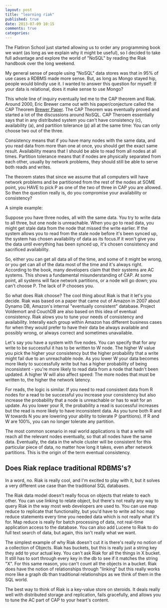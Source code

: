```yaml
---
layout: post
title: "learning riak"
published: true
date: 2013-07-09 10:15
comments: true
categories: 
---
```


The Flatiron School just started allowing us to order any programming book we want (as long as we explain why it might be useful), so I decided to take full advantage and explore the world of "NoSQL" by reading the Riak handbook over the long weekend.

My general sense of people using "NoSQL" data stores was that in 95% of use cases a RDBMS made more sense. But, as long as Mongo stayed hip, people would blindly use it. I wanted to answer this question for myself: If your data is relational, does it make sense to use Mongo?

This whole line of inquiry eventually led me to the CAP theorem and Riak.  Around 2000, Eric Brewer came out with his paper/conjecture called the CAP Theorem [Brewer Paper](http://www.cs.berkeley.edu/~brewer/cs262b-2004/PODC-keynote.pdf). The CAP Theorem was eventually proved and started a lot of the discussions around NoSQL. CAP Theroem essentially says that in any distributed system you can't have consistency (c), availability (a), and partition tolerance (p) all at the same time: You can only choose two out of the three.

Consistency means that if you have many nodes with the same data, and you read data from more than one at once, you should get the exact same result. Availability means that I should be able to read from all nodes at all times. Partition tolerance means that if nodes are physically separated from each other, usually by network problems, they should still be able to serve both reads and writes.  

The theorem states that since we assume that all computers will have network problems and be partitioned from the rest of the nodes at SOME point, you HAVE to pick P as one of the two of three in CAP you are allowed.  So then the question really is, do you compromise your availability or consistency?

A simple example:

Suppose you have three nodes, all with the same data. You try to write data to all three, but one node is unreachable. When you go to read data, you might get stale data from the node that missed the write earlier. If the system allows you to read from the stale node before it's been synced up, the system has chosen availability of data as its focus.If it won't give you the data until everything has been synced up, it's chosen consistency and sacrificed availability. 

So, either you can get all data all of the time, and some of it might be wrong, or you get can all of the data most of the time and it's always right.  According to the book, many developers claim that their systems are AC systems. This shows a fundamental misunderstanding of CAP. At some point, all systems will face network partitions, or a node will go down; you can't choose P. The lack of P chooses you. 

So what does Riak choose?  The cool thing about Riak is that it let's you decide. Riak was based on a paper that came out of Amazon in 2007 about Dynamo DB, Amazon's internal "eventually consistent" database. Project Voldemort and CouchDB are also based on this idea of eventual consistency. Riak alows you to tune your needs of consistency and availability. Interally each group within Amazon has different business cases for when they would prefer to have their data be always available and possibly wrong, or always correct and sometimes unavailable. 

Let's say you have a system with five nodes. You can specify that for any write to be successful it has to be written to W node.  The higher W value you pick the higher your consistency but the higher probability that a write might fail due to an unreachable node. As you lower W your data becomes more likely to successfully write but has a higher probability of being inconsistent - you're more likely to read data from a node that hadn't been updated. A higher W will also affect speed: The more nodes that must be written to, the higher the network latency.

For reads, the logic is similar. If you need to read consistent data from R nodes for a read to be successful you increase your consistency but also increase the probability that a node is unreachable or has to wait for an update. As you lower your R, the probability a read is successful increases but the read is more likely to have inconsistent data. As you tune both R and W towards N you are lowering your ability to tolerate P (partitions). If R and W are 100%, you can no longer tolerate any partition.

The most common scenario in real world applications is that a write will reach all the relevant nodes eventually, so that all nodes have the same data. Eventually, the data in the whole cluster will be consistent for this particular piece of data, no matter how long it takes, even after network partitions. This is the origin of the term eventual consistency.

## Does Riak replace traditional RDBMS's?

In a word, no.  Riak is really cool, and I'm excited to play with it, but it solves a very different use case than the traditional SQL databases. 

The Riak data model doesn't really focus on objects that relate to each other. You can use linking to relate object, but there's not really any way to query Riak in the way most web developers are used to. You can use map reduce to replicate that functionality, but you'd have to write ad hoc map reduce statements every time you needed data which is not really what it's for.  Map reduce is really for batch processing of data, not real-time application access to the database. You can also add Lucene to Riak to do full text search of data, but again, this isn't really what we want.

The simplest example of why Riak doesn't cut it is there's really no notion of a collection of Objects. Riak has buckets, but this is really just a string key they add to your actual key. You can't ask Riak for all the things in X bucket. It still has to sort through every key in the db to see if it matches the string "X". For this same reason, you can't count all the objects in a bucket. Riak does have the notion of relationships through "linking" but this really works more like a graph db than traditional relationships as we think of them in the SQL world. 

The best way to think of Riak is a key-value store on steroids. It deals really well with distributed storage and replication, fails gracefully, and allows you to tune the AC part of CAP to your heart's content.